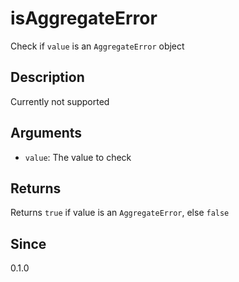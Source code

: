 # isAggregateError

Check if `value` is an `AggregateError` object

## Description

Currently not supported

## Arguments

- `value`: The value to check

## Returns

Returns `true` if value is an `AggregateError`, else `false`

## Since

0.1.0
